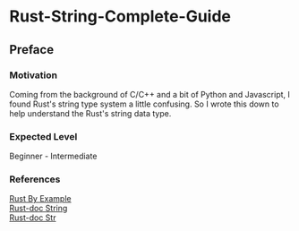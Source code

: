 # Rust-String-Complete-Guide

## Preface

### Motivation
Coming from the background of C/C++ and a bit of Python and Javascript, I found Rust's string type system a little confusing. So I wrote this down to help understand the Rust's string data type.
### Expected Level
Beginner - Intermediate
### References
[Rust By Example](https://doc.rust-lang.org/rust-by-example/std/str.html)\
[Rust-doc String](https://doc.rust-lang.org/std/string/struct.String.html#method.split_off)\
[Rust-doc Str](https://doc.rust-lang.org/std/primitive.str.html#impl-Add%3C%26%27_%20str%3E)


